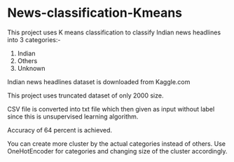 # News-classification-Kmeans

This project uses K means classification to classify Indian news headlines into 3 categories:-
1. Indian
2. Others
3. Unknown

Indian news headlines dataset is downloaded from Kaggle.com

This project uses truncated dataset of only 2000 size.

CSV file is converted into txt file which then given as input without label since this is unsupervised learning algorithm.

Accuracy of 64 percent is achieved.

You can create more cluster by the actual categories instead of others. Use OneHotEncoder for categories and changing size of the cluster accordingly.
